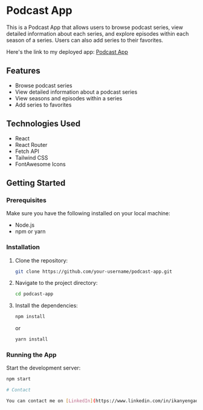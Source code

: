 # Podcast App

This is a Podcast App that allows users to browse podcast series, view detailed information about each series, and explore episodes within each season of a series. Users can also add series to their favorites.

Here's the link to my deployed app: [Podcast App](https://ikanyengadams-podcast-app.netlify.app/podcasts)

## Features

- Browse podcast series
- View detailed information about a podcast series
- View seasons and episodes within a series
- Add series to favorites

## Technologies Used

- React
- React Router
- Fetch API
- Tailwind CSS
- FontAwesome Icons

## Getting Started

### Prerequisites

Make sure you have the following installed on your local machine:

- Node.js
- npm or yarn

### Installation

1. Clone the repository:

    ```bash
    git clone https://github.com/your-username/podcast-app.git
    ```

2. Navigate to the project directory:

    ```bash
    cd podcast-app
    ```

3. Install the dependencies:

    ```bash
    npm install
    ```

    or

    ```bash
    yarn install
    ```

### Running the App

Start the development server:

```bash
npm start

# Contact 

You can contact me on [LinkedIn](https://www.linkedin.com/in/ikanyengadams/) or email me @ikanyengadams2@gmail.com.
